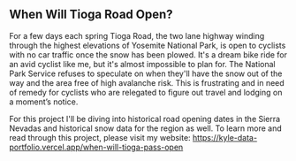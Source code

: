 ## When Will Tioga Road Open?

For a few days each spring Tioga Road, the two lane highway winding through the highest elevations of Yosemite National Park, is open to cyclists with no car traffic once the snow has been plowed. It's a dream bike ride for an avid cyclist like me, but it's almost impossible to plan for. The National Park Service refuses to speculate on when they'll have the snow out of the way and the area free of high avalanche risk. This is frustrating and in need of remedy for cyclists who are relegated to figure out travel and lodging on a moment’s notice. 

For this project I'll be diving into historical road opening dates in the Sierra Nevadas and historical snow data for the region as well. To learn more and read through this project, please visit my website: https://kyle-data-portfolio.vercel.app/when-will-tioga-pass-open

